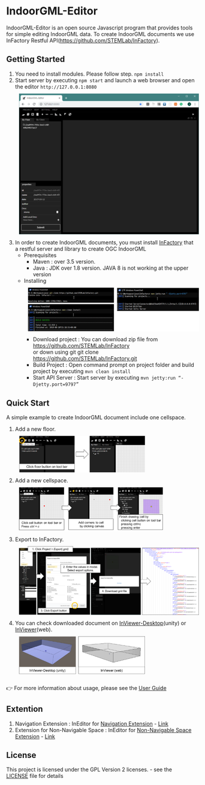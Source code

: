 IndoorGML-Editor
=============

IndoorGML-Editor is an open source Javascript program that provides tools for simple editing IndoorGML data. To create IndoorGML documents we use InFactory Restful API(https://github.com/STEMLab/InFactory).


## Getting Started
1. You need to install modules. Please follow step. `npm install`
2. Start server by executing `npm start` and launch a web browser and open the editor `http://127.0.0.1:8080`
<img width="700px" src="assets/readme/01_start.PNG" style="margin:10px"></img>
3. In order to create IndoorGML documents, you must install [InFactory](https://github.com/STEMLab/InFactory) that a restful server and library to create OGC IndoorGML
   * Prerequisites
       - Maven : over 3.5 version.
       - Java : JDK over 1.8 version. JAVA 8 is not working at the upper version
   * Installing
                    <img src="assets/readme/02_infactory.png" style="margin:10px"></img>
       - Download project : You can download zip file from https://github.com/STEMLab/InFactory
          <br> or down using git  git clone https://github.com/STEMLab/InFactory.git
       - Build Project : Open command prompt on project folder and build project by executing `mvn clean install`
       - Start API Server : Start server by executing `mvn jetty:run “-Djetty.port=9797”` 

## Quick Start
A simple example to create IndoorGML document include one cellspace.
1. Add a new floor.<br>
   <img width="70%" src="assets/readme/03_floor.png" style="margin:10px"></img>
2. Add a new cellspace.<br>
    <img width="80%" src="assets/readme/04_cell.png" style="margin:10px"></img>
3. Export to InFactory.<br>
    <img width="100%" src="assets/readme/05_export.png" style="margin:10px"></img>
4. You can check downloaded document on [InViewer-Desktop](https://github.com/STEMLab/InViewer-Desktop)(unity) or [InViewer](https://github.com/STEMLab/InViewer)(web).<br>
    <img width="70%" src="assets/readme/06_inviewer.PNG" style="margin:10px"></img>

:point_right: For more information about usage, please see the [User Guide](https://github.com/STEMLab/InEditor/blob/master/Guide/UserGuide/Index.md)

## Extention
  1. Navigation Extension : InEditor for [Navigation Extension](http://schemas.opengis.net/indoorgml/1.0/indoorgmlnavi.xsd)
    - [Link](https://github.com/STEMLab/InEditor-Navi.git)
  2. Extension for Non-Navigable Space : InEditor for [Non-Navigable Space Extension](http://www.indoorgml.net/extensions/indoorgmlnonnavispace.xsd)
    - [Link](https://github.com/STEMLab/InEditor-Non-Navi.git)

## License
This project is licensed under the GPL Version 2 licenses. - see the [LICENSE](https://github.com/STEMLab/IndoorGML-Editor/blob/master/LICENSE) file for details

